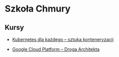# Szkoła Chmury

## Kursy

* [Kubernetes dla każdego – sztuka konteneryzacji](./Kubernetes)

* [Google Cloud Platform – Droga Architekta](./GCP/Architecture)
